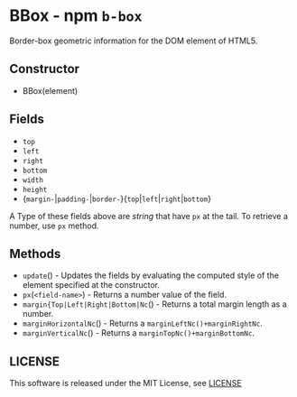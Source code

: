 BBox - npm `b-box`
==================

Border-box geometric information for the DOM element of HTML5.

Constructor
-----------

* BBox(element)

Fields
------

* `top`
* `left`
* `right`
* `bottom`
* `width`
* `height`
* {`margin-`|`padding-`|`border-`}{`top`|`left`|`right`|`bottom`}

A Type of these fields above are _string_ that have `px` at the tail.
To retrieve a number, use `px` method.

Methods
-------

* `update`() - Updates the fields by evaluating the computed style of the
  element specified at the constructor.
* `px`(`<field-name>`) - Returns a number value of the field.
* `margin{Top|Left|Right|Bottom|Nc`() - Returns a total margin length as a
  number.
* `marginHorizontalNc`() - Returns a `marginLeftNc()+marginRightNc`.
* `marginVerticalNc`() - Returns a `marginTopNc()+marginBottomNc`.


LICENSE
-------

This software is released under the MIT License, see [LICENSE](LICENSE)
